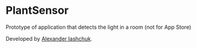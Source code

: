 # PlantSensor

Prototype of application that detects the light in a room (not for App Store)

Developed by <a href="https://iashchuk.com">Alexander Iashchuk</a>.
